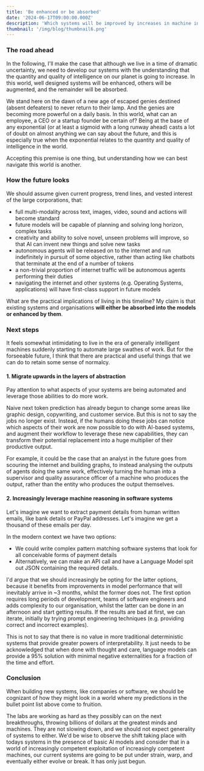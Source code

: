 ```yaml
---
title: 'Be enhanced or be absorbed'
date: '2024-06-17T09:00:00.000Z'
description: 'Which systems will be improved by increases in machine intelligence, and which will disintegrate?'
thumbnail: '/img/blog/thumbnail6.png'
---
```


### The road ahead

In the following, I'll make the case that although we live in a time of dramatic uncertainty, we need to develop our systems with the understanding that the quantity and quality of intelligence on our planet is going to increase. In this world, well designed systems will be enhanced, others will be augmented, and the remainder will be absorbed.

We stand here on the dawn of a new age of escaped genies destined (absent defeaters) to never return to their lamp. And the genies are becoming more powerful on a daily basis. In this world, what can an employee, a CEO or a startup founder be certain of? Being at the base of any exponential (or at least a sigmoid with a long runway ahead) casts a lot of doubt on almost anything we can say about the future, and this is especially true when the exponential relates to the quantity and quality of intelligence in the world. 

Accepting this premise is one thing, but understanding how we can best navigate this world is another. 

### How the future looks 

We should assume given current progress, trend lines, and vested interest of the large corporations, that:
- full multi-modality across text, images, video, sound and actions will become standard 
- future models will be capable of planning and solving long horizon, complex tasks
- creativity and ability to solve novel, unseen problems will improve, so that AI can invent new things and solve new tasks
- autonomous agents will be released on to the internet and run indefinitely in pursuit of some objective, rather than acting like chatbots that terminate at the end of a number of tokens
- a non-trivial proportion of internet traffic will be autonomous agents performing their duties
- navigating the internet and other systems (e.g. Operating Systems, applications) will have first-class support in future models

What are the practical implications of living in this timeline? My claim is that existing systems and organisations **will either be absorbed into the models or enhanced by them**. 

### Next steps

It feels somewhat intimidating to live in the era of generally intelligent machines suddenly starting to automate large swathes of work. But for the forseeable future, I think that there are practical and useful things that we can do to retain some sense of normalcy. 

#### 1. Migrate upwards in the layers of abstraction
Pay attention to what aspects of your systems are being automated and leverage those abilities to do more work. 

Naive next token prediction has already begun to change some areas like graphic design, copywriting, and customer service. But this is not to say the jobs no longer exist. Instead, if the humans doing these jobs can notice which aspects of their work are now possible to do with AI-based systems, and augment their workflow to leverage these new capabilities, they can transform their potential replacement into a huge multiplier of their productive output. 

For example, it could be the case that an analyst in the future goes from scouring the internet and building graphs, to instead analysing the outputs of agents doing the same work, effectively turning the human into a supervisor and quality assurance officer of a machine who produces the output, rather than the entity who produces the output themselves.

#### 2. Increasingly leverage machine reasoning in software systems
Let's imagine we want to extract payment details from human written emails, like bank details or PayPal addresses. Let's imagine we get a thousand of these emails per day.

In the modern context we have two options:
- We could write complex pattern matching software systems that look for all conceivable forms of payment details
- Alternatively, we can make an API call and have a Language Model spit out JSON containing the required details. 

I'd argue that we should increasingly be opting for the latter options, because it benefits from improvements in model performance that will inevitably arrive in ~3 months, whilst the former does not. The first option requires long periods of development, teams of software engineers and adds complexity to our organisation, whilst the latter can be done in an afternoon and start getting results. If the results are bad at first, we can iterate, initially by trying prompt engineering techniques (e.g. providing correct and incorrect examples). 

This is not to say that there is no value in more traditional deterministic systems that provide greater powers of interpretability. It just needs to be acknowledged that when done with thought and care, language models can provide a 95% solution with minimal negative externalities for a fraction of the time and effort. 

### Conclusion
When building new systems, like companies or software, we should be cognizant of how they might look in a world where my predictions in the bullet point list above come to fruition.

The labs are working as hard as they possibly can on the next breakthroughs, throwing billions of dollars at the greatest minds and machines. They are not slowing down, and we should not expect generality of systems to either. We'd be wise to observe the shift taking place with todays systems in the presence of basic AI models and consider that in a world of increasingly competent exploitation of increasingly competent machines, our current systems are going to be put under strain, warp, and eventually either evolve or break. It has only just begun.

